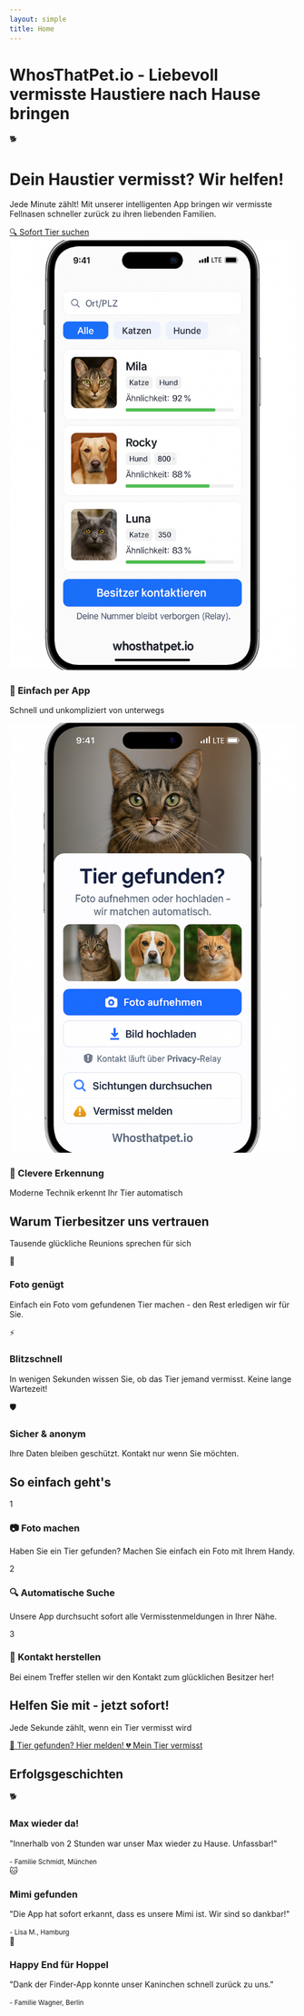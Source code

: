 ```yaml
---
layout: simple
title: Home
---
```


# WhosThatPet.io - Liebevoll vermisste Haustiere nach Hause bringen

<div class="hero">
    <div class="hero-logo">🐕</div>
    <h1>Dein Haustier vermisst? Wir helfen!</h1>
    <p>Jede Minute zählt! Mit unserer intelligenten App bringen wir vermisste Fellnasen schneller zurück zu ihren liebenden Familien.</p>
    <a href="#start" class="btn">🔍 Sofort Tier suchen</a>
</div>

<div class="mockup-grid">
    <div class="mockup-item">
        <img src="assets/mockups/iPhone 15 mit Whosthatpet.io App.png" alt="WhosThatPet.io App">
        <h3>📱 Einfach per App</h3>
        <p>Schnell und unkompliziert von unterwegs</p>
    </div>
    <div class="mockup-item">
        <img src="assets/mockups/Tierfinder-App mit Katzenbild.png" alt="Tiererkennung">
        <h3>🤖 Clevere Erkennung</h3>
        <p>Moderne Technik erkennt Ihr Tier automatisch</p>
    </div>
</div>

<h2 class="section-title">Warum Tierbesitzer uns vertrauen</h2>
<p class="section-subtitle">Tausende glückliche Reunions sprechen für sich</p>

<div class="feature-grid">
    <div class="feature-card">
        <div class="feature-icon">📸</div>
        <h3>Foto genügt</h3>
        <p>Einfach ein Foto vom gefundenen Tier machen - den Rest erledigen wir für Sie.</p>
    </div>
    <div class="feature-card">
        <div class="feature-icon">⚡</div>
        <h3>Blitzschnell</h3>
        <p>In wenigen Sekunden wissen Sie, ob das Tier jemand vermisst. Keine lange Wartezeit!</p>
    </div>
    <div class="feature-card">
        <div class="feature-icon">🛡️</div>
        <h3>Sicher & anonym</h3>
        <p>Ihre Daten bleiben geschützt. Kontakt nur wenn Sie möchten.</p>
    </div>
</div>

<h2 class="section-title">So einfach geht's</h2>

<div class="step-grid">
    <div class="step-card">
        <div class="step-number">1</div>
        <h3>📷 Foto machen</h3>
        <p>Haben Sie ein Tier gefunden? Machen Sie einfach ein Foto mit Ihrem Handy.</p>
    </div>
    <div class="step-card">
        <div class="step-number">2</div>
        <h3>🔍 Automatische Suche</h3>
        <p>Unsere App durchsucht sofort alle Vermisstenmeldungen in Ihrer Nähe.</p>
    </div>
    <div class="step-card">
        <div class="step-number">3</div>
        <h3>💌 Kontakt herstellen</h3>
        <p>Bei einem Treffer stellen wir den Kontakt zum glücklichen Besitzer her!</p>
    </div>
</div>

<div id="start" class="cta-section">
    <h2>Helfen Sie mit - jetzt sofort!</h2>
    <p>Jede Sekunde zählt, wenn ein Tier vermisst wird</p>
    <div class="cta-buttons">
        <a href="/finder" class="btn btn-primary">
            🐾 Tier gefunden? Hier melden!
        </a>
        <a href="/register" class="btn btn-secondary">
            💔 Mein Tier vermisst
        </a>
    </div>
</div>

<div class="success-stories">
    <h2>Erfolgsgeschichten</h2>
    <div class="story-grid">
        <div class="story-card">
            <div class="story-emoji">🐕</div>
            <h3>Max wieder da!</h3>
            <p>"Innerhalb von 2 Stunden war unser Max wieder zu Hause. Unfassbar!"</p>
            <small>- Familie Schmidt, München</small>
        </div>
        <div class="story-card">
            <div class="story-emoji">🐱</div>
            <h3>Mimi gefunden</h3>
            <p>"Die App hat sofort erkannt, dass es unsere Mimi ist. Wir sind so dankbar!"</p>
            <small>- Lisa M., Hamburg</small>
        </div>
        <div class="story-card">
            <div class="story-emoji">🐰</div>
            <h3>Happy End für Hoppel</h3>
            <p>"Dank der Finder-App konnte unser Kaninchen schnell zurück zu uns."</p>
            <small>- Familie Wagner, Berlin</small>
        </div>
    </div>
</div>
